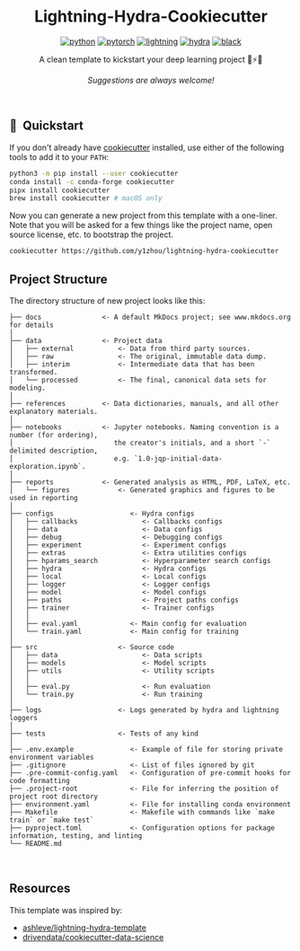 <div align="center">

# Lightning-Hydra-Cookiecutter

[![python](https://img.shields.io/badge/-Python_3.8_%7C_3.9_%7C_3.10_%7C_3.11-blue?logo=python&logoColor=white)](https://github.com/pre-commit/pre-commit)
[![pytorch](https://img.shields.io/badge/PyTorch_2.0+-ee4c2c?logo=pytorch&logoColor=white)](https://pytorch.org/get-started/locally/)
[![lightning](https://img.shields.io/badge/-Lightning_2.0+-792ee5?logo=pytorchlightning&logoColor=white)](https://pytorchlightning.ai/)
[![hydra](https://img.shields.io/badge/Config-Hydra_1.3-89b8cd)](https://hydra.cc/)
[![black](https://img.shields.io/badge/Code%20Style-Black-black.svg?labelColor=gray)](https://black.readthedocs.io/en/stable/)

A clean template to kickstart your deep learning project 🚀⚡🔥<br>

_Suggestions are always welcome!_

</div>

<br>

## 🚀  Quickstart

If you don't already have [cookiecutter](https://cookiecutter.readthedocs.io/en/stable/README.html) installed, use either of the following tools to add it to your `PATH`:

```bash
python3 -m pip install --user cookiecutter
conda install -c conda-forge cookiecutter
pipx install cookiecutter
brew install cookiecutter # macOS only
```

Now you can generate a new project from this template with a one-liner. Note that you will be asked for a few things like the project name, open source license, etc. to bootstrap the project.

```bash
cookiecutter https://github.com/y1zhou/lightning-hydra-cookiecutter
```

## Project Structure

The directory structure of new project looks like this:

```
├── docs               <- A default MkDocs project; see www.mkdocs.org for details
│
├── data               <- Project data
│   ├── external           <- Data from third party sources.
│   ├── raw                <- The original, immutable data dump.
│   ├── interim            <- Intermediate data that has been transformed.
│   └── processed          <- The final, canonical data sets for modeling.
│
├── references         <- Data dictionaries, manuals, and all other explanatory materials.
│
├── notebooks          <- Jupyter notebooks. Naming convention is a number (for ordering),
│                         the creator's initials, and a short `-` delimited description,
│                         e.g. `1.0-jqp-initial-data-exploration.ipynb`.
│
├── reports            <- Generated analysis as HTML, PDF, LaTeX, etc.
│   └── figures            <- Generated graphics and figures to be used in reporting
│
├── configs                   <- Hydra configs
│   ├── callbacks                <- Callbacks configs
│   ├── data                     <- Data configs
│   ├── debug                    <- Debugging configs
│   ├── experiment               <- Experiment configs
│   ├── extras                   <- Extra utilities configs
│   ├── hparams_search           <- Hyperparameter search configs
│   ├── hydra                    <- Hydra configs
│   ├── local                    <- Local configs
│   ├── logger                   <- Logger configs
│   ├── model                    <- Model configs
│   ├── paths                    <- Project paths configs
│   ├── trainer                  <- Trainer configs
│   │
│   ├── eval.yaml             <- Main config for evaluation
│   └── train.yaml            <- Main config for training
│
├── src                    <- Source code
│   ├── data                     <- Data scripts
│   ├── models                   <- Model scripts
│   ├── utils                    <- Utility scripts
│   │
│   ├── eval.py                  <- Run evaluation
│   └── train.py                 <- Run training
│
├── logs                   <- Logs generated by hydra and lightning loggers
│
├── tests                  <- Tests of any kind
│
├── .env.example              <- Example of file for storing private environment variables
├── .gitignore                <- List of files ignored by git
├── .pre-commit-config.yaml   <- Configuration of pre-commit hooks for code formatting
├── .project-root             <- File for inferring the position of project root directory
├── environment.yaml          <- File for installing conda environment
├── Makefile                  <- Makefile with commands like `make train` or `make test`
├── pyproject.toml            <- Configuration options for package information, testing, and linting
└── README.md
```

<br>

## Resources

This template was inspired by:

- [ashleve/lightning-hydra-template](https://github.com/ashleve/lightning-hydra-template)
- [drivendata/cookiecutter-data-science](https://github.com/drivendata/cookiecutter-data-science)
